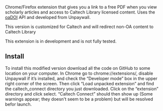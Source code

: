 Chrome/Firefox extension that gives you a link to a free PDF when you view
scholarly articles and access to Caltech Library licensed content. 
Uses the [oaDOI](https://oadoi.org) API and developed from Unpaywall.

This version is customized for Caltech and will redirect non-OA content to Caltech Library

This extension is in development and is not fully tested.

## Install
To install this modified version download all the code on GitHub to some
location on your computer.  In Chrome go to chrome://extensions/, disable
Unpaywall if it’s installed, and check the “Developer mode” box in the upper
right corner of the screen.  Then click “Load unpacked extension” and find the
caltech_connect directory you just downloaded.  Click on the “extension”
directory and click select.  “Caltech Connect” should then show up (Some
warnings appear; they doesn't seem to be a problem) but will be resolved befor
launch.

